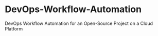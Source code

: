 # DevOps-Workflow-Automation
DevOps Workflow Automation for an Open-Source Project on a Cloud Platform
